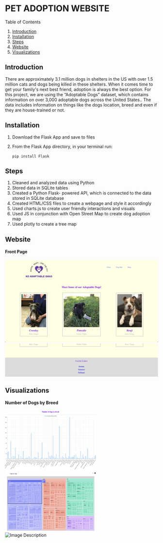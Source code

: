 # PET ADOPTION WEBSITE
Table of Contents

1. [Introduction](#introduction)
2. [Installation](#installation)
3. [Steps](#steps)
4. [Website](#website)
5. [Visualizations](#visualizations)

## Introduction

There are approximately 3.1 million dogs in shelters in the US with over 1.5 million cats and dogs being killed in these shelters. When it comes time to get your family's next best friend, adoption is always the best option. For this project, we are using the “Adoptable Dogs” dataset, which contains information on over 3,000 adoptable dogs across the United States.. The data includes information on things like the dogs location, breed and even if they are house-trained or not.

## Installation 

1. Download the Flask App and save to files
2. From the Flask App directory, in your terminal run:

    ``` pip install Flask ```
## Steps

1. Cleaned and analyzed data using Python
2. Stored data in SQLite tables 
3. Created a Python Flask- powered API, which is connected to the data stored in SQLite database
4. Created HTML/CSS files to create a webpage and style it accordingly
5. Used charts.js to create user friendly interactions and visuals
6. Used JS in conjunction with Open Street Map to create dog adoption map
7. Used plotly to create a tree map

## Website

#### Front Page 
![alt text](flask_app/static/images/front.png "Front Page of Website")
![alt text](flask_app/static/images/footer.png "Front Page of Website")

## Visualizations

#### Number of Dogs by Breed
<div>
  <img src="flask_app/static/images/chart.png" alt="Image Description" width="300" height="200" style="float: left; padding-right: 20px;"/>
  <img src="flask_app/static/images/info.png" alt="Image Description" width="300" height="200" style="float: left; margin-right: 300px;"/>
  <img src="flask_app/static/images/map.png" alt="Image Description" width="300" height="200" style="float: left; margin-right: 300px;"/>
</div>


